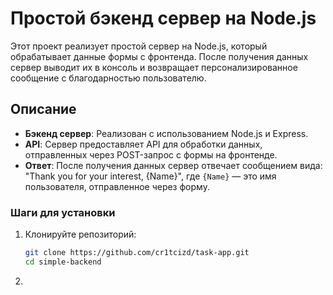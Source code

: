 # Простой бэкенд сервер на Node.js

Этот проект реализует простой сервер на Node.js, который обрабатывает данные формы с фронтенда. После получения данных сервер выводит их в консоль и возвращает персонализированное сообщение с благодарностью пользователю.

## Описание

- **Бэкенд сервер**: Реализован с использованием Node.js и Express.
- **API**: Сервер предоставляет API для обработки данных, отправленных через POST-запрос с формы на фронтенде.
- **Ответ**: После получения данных сервер отвечает сообщением вида: "Thank you for your interest, {Name}", где `{Name}` — это имя пользователя, отправленное через форму.

### Шаги для установки

1. Клонируйте репозиторий:
   ```bash
   git clone https://github.com/cr1tcizd/task-app.git
   cd simple-backend
   ```

2.
